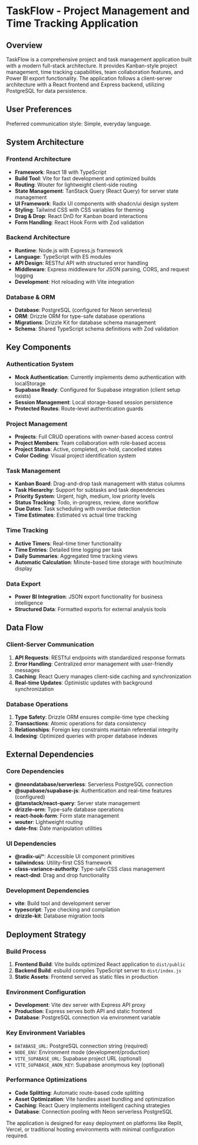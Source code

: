 # TaskFlow - Project Management and Time Tracking Application

## Overview

TaskFlow is a comprehensive project and task management application built with a modern full-stack architecture. It provides Kanban-style project management, time tracking capabilities, team collaboration features, and Power BI export functionality. The application follows a client-server architecture with a React frontend and Express backend, utilizing PostgreSQL for data persistence.

## User Preferences

Preferred communication style: Simple, everyday language.

## System Architecture

### Frontend Architecture
- **Framework**: React 18 with TypeScript
- **Build Tool**: Vite for fast development and optimized builds
- **Routing**: Wouter for lightweight client-side routing
- **State Management**: TanStack Query (React Query) for server state management
- **UI Framework**: Radix UI components with shadcn/ui design system
- **Styling**: Tailwind CSS with CSS variables for theming
- **Drag & Drop**: React DnD for Kanban board interactions
- **Form Handling**: React Hook Form with Zod validation

### Backend Architecture
- **Runtime**: Node.js with Express.js framework
- **Language**: TypeScript with ES modules
- **API Design**: RESTful API with structured error handling
- **Middleware**: Express middleware for JSON parsing, CORS, and request logging
- **Development**: Hot reloading with Vite integration

### Database & ORM
- **Database**: PostgreSQL (configured for Neon serverless)
- **ORM**: Drizzle ORM for type-safe database operations
- **Migrations**: Drizzle Kit for database schema management
- **Schema**: Shared TypeScript schema definitions with Zod validation

## Key Components

### Authentication System
- **Mock Authentication**: Currently implements demo authentication with localStorage
- **Supabase Ready**: Configured for Supabase integration (client setup exists)
- **Session Management**: Local storage-based session persistence
- **Protected Routes**: Route-level authentication guards

### Project Management
- **Projects**: Full CRUD operations with owner-based access control
- **Project Members**: Team collaboration with role-based access
- **Project Status**: Active, completed, on-hold, cancelled states
- **Color Coding**: Visual project identification system

### Task Management
- **Kanban Board**: Drag-and-drop task management with status columns
- **Task Hierarchy**: Support for subtasks and task dependencies
- **Priority System**: Urgent, high, medium, low priority levels
- **Status Tracking**: Todo, in-progress, review, done workflow
- **Due Dates**: Task scheduling with overdue detection
- **Time Estimates**: Estimated vs actual time tracking

### Time Tracking
- **Active Timers**: Real-time timer functionality
- **Time Entries**: Detailed time logging per task
- **Daily Summaries**: Aggregated time tracking views
- **Automatic Calculation**: Minute-based time storage with hour/minute display

### Data Export
- **Power BI Integration**: JSON export functionality for business intelligence
- **Structured Data**: Formatted exports for external analysis tools

## Data Flow

### Client-Server Communication
1. **API Requests**: RESTful endpoints with standardized response formats
2. **Error Handling**: Centralized error management with user-friendly messages
3. **Caching**: React Query manages client-side caching and synchronization
4. **Real-time Updates**: Optimistic updates with background synchronization

### Database Operations
1. **Type Safety**: Drizzle ORM ensures compile-time type checking
2. **Transactions**: Atomic operations for data consistency
3. **Relationships**: Foreign key constraints maintain referential integrity
4. **Indexing**: Optimized queries with proper database indexes

## External Dependencies

### Core Dependencies
- **@neondatabase/serverless**: Serverless PostgreSQL connection
- **@supabase/supabase-js**: Authentication and real-time features (configured)
- **@tanstack/react-query**: Server state management
- **drizzle-orm**: Type-safe database operations
- **react-hook-form**: Form state management
- **wouter**: Lightweight routing
- **date-fns**: Date manipulation utilities

### UI Dependencies
- **@radix-ui/***: Accessible UI component primitives
- **tailwindcss**: Utility-first CSS framework
- **class-variance-authority**: Type-safe CSS class management
- **react-dnd**: Drag and drop functionality

### Development Dependencies
- **vite**: Build tool and development server
- **typescript**: Type checking and compilation
- **drizzle-kit**: Database migration tools

## Deployment Strategy

### Build Process
1. **Frontend Build**: Vite builds optimized React application to `dist/public`
2. **Backend Build**: esbuild compiles TypeScript server to `dist/index.js`
3. **Static Assets**: Frontend served as static files in production

### Environment Configuration
- **Development**: Vite dev server with Express API proxy
- **Production**: Express serves both API and static frontend
- **Database**: PostgreSQL connection via environment variable

### Key Environment Variables
- `DATABASE_URL`: PostgreSQL connection string (required)
- `NODE_ENV`: Environment mode (development/production)
- `VITE_SUPABASE_URL`: Supabase project URL (optional)
- `VITE_SUPABASE_ANON_KEY`: Supabase anonymous key (optional)

### Performance Optimizations
- **Code Splitting**: Automatic route-based code splitting
- **Asset Optimization**: Vite handles asset bundling and optimization
- **Caching**: React Query implements intelligent caching strategies
- **Database**: Connection pooling with Neon serverless PostgreSQL

The application is designed for easy deployment on platforms like Replit, Vercel, or traditional hosting environments with minimal configuration required.
